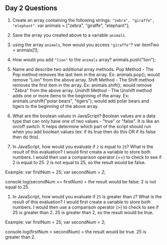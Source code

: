 ## Day 2 Questions

1. Create an array containing the following strings: `"zebra", "giraffe", "elephant"`.
var animals = ["zebra", "giraffe", "elephant"];

1. Save the array you created above to a variable `animals`.

1. using the array `animals`, how would you access `"giraffe"`?
var itemTwo = animals[1];

1. How would you add `"lion"` to the `animals` array?
animals.push("lion");

1. Name and describe two additional array methods.
Pop Method - The Pop method removes the last item in the array. Ex: animals.pop(); would remove "Lion" from the above array.
Shift Method -  The Shift method removes the first item in the array. Ex: animals.shift(); would remove "Zebra" from the above array.
Unshift Method - The Unshift method adds one or more items to the beginning of the array. Ex: animals.unshift("polar bears", "tigers"); would add polar bears and tigers to the beginning of the above array.

1. What are the boolean values in JavaScript?
Boolean values are a data type that can only have one of two values -  "true" or "false". It is like an on/off switch. It helps determine which part of the script should run when you add boolean values (ex: if its true then do this OR if its false then do this).

1. In JavaScript, how would you evaluate if `2` is equal to `25`? What is the result of this evaluation?
I would first create a variable to store both numbers. I would then use a comparison operator (==) to check to see if 2 is equal to 25. 2 is not equal to 25, so the result would be false.

Example:
var firstNum = 25;
var secondNum = 2;

console.log(secondNum == firstNum) = the result would be false. 2 is not equal to 25.


1. In JavaScript, how would you evaluate if `25` is greater than `2`? What is the result of this evaluation?
I would first create a variable to store both numbers. I would then use a comparison operator (>) to check to see if 25 is greater than 2. 25 is greater than 2, so the result would be true.

Example:
var firstNum = 25;
var secondNum = 2;

console.log(firstNum > secondNum) = the result would be true. 25 is greater than 2.
